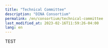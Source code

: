 ```yaml
---
title: "Technical Committee"
description: "DINA Consortium"
permalink: /en/consortium/technical-committee
last_modified_at: 2023-02-16T11:59:26-04:00
lang: en
---
```


TEST
